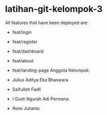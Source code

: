 # latihan-git-kelompok-3

All features that have been deployed are:
- feat/login
- feat/register
- feat/dashboard
- feat/about
- feat/landing-page
Anggota Kelompok:

- Julius Aditya Eka Bhaswara
- Saifulloh Fadli
- I Gusti Ngurah Adi Permana
- Romi Julianto
